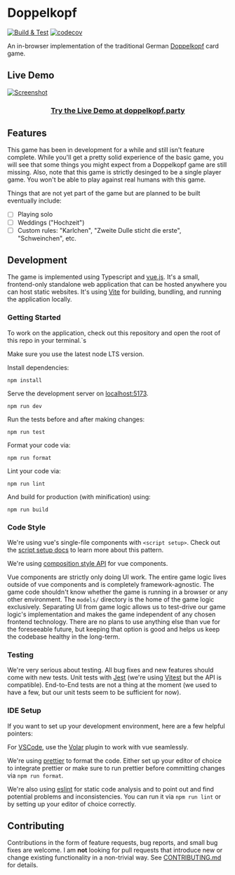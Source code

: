 # Doppelkopf
[![Build & Test](https://github.com/hamvocke/doppelkopf/actions/workflows/build-and-test.yml/badge.svg)](https://github.com/hamvocke/doppelkopf/actions/workflows/build-and-test.yml) [![codecov](https://codecov.io/gh/hamvocke/doppelkopf/branch/main/graph/badge.svg?token=00G78SO5HF)](https://codecov.io/gh/hamvocke/doppelkopf)

An in-browser implementation of the traditional German [Doppelkopf](https://en.wikipedia.org/wiki/Doppelkopf) card game.

## Live Demo
[![Screenshot](https://i.imgur.com/qQPyE3I.png)](https://doppelkopf.party)

<h3 align="center"><a href="https://doppelkopf.party/">Try the Live Demo at doppelkopf.party</a></h3>

## Features

This game has been in development for a while and still isn't feature complete. While you'll get a pretty solid experience of the basic game, you will see that some things you might expect from a Doppelkopf game are still missing. Also, note that this game is strictly desinged to be a single player game. You won't be able to play against real humans with this game.

Things that are not yet part of the game but are planned to be built eventually include:

* [ ] Playing solo
* [ ] Weddings ("Hochzeit")
* [ ] Custom rules: "Karlchen", "Zweite Dulle sticht die erste", "Schweinchen", etc.

## Development
The game is implemented using Typescript and [vue.js](https://vuejs.org/). It's a small, frontend-only standalone web application that can be hosted anywhere you can host static websites. It's using [Vite](https://vitejs.dev/) for building, bundling, and running the application locally.

### Getting Started

To work on the application, check out this repository and open the root of this repo in your terminal.`s

Make sure you use the latest node LTS version.

Install dependencies:

    npm install

Serve the development server on [localhost:5173](http://localhost:5173).

    npm run dev

Run the tests before and after making changes:

    npm run test

Format your code via:

    npm run format

Lint your code via:

    npm run lint

And build for production (with minification) using:

    npm run build

### Code Style
We're using vue's single-file components with `<script setup>`. Check out the [script setup docs](https://v3.vuejs.org/api/sfc-script-setup.html#sfc-script-setup) to learn more about this pattern.

We're using [composition style API](https://vuejs.org/guide/introduction.html#api-styles) for vue components.

Vue components are strictly only doing UI work. The entire game logic lives outside of vue components and is completely framework-agnostic. The game code shouldn't know whether the game is running in a browser or any other environment. The `models/` directory is the home of the game logic exclusively. Separating UI from game logic allows us to test-drive our game logic's implementation and makes the game independent of any chosen frontend technology. There are no plans to use anything else than vue for the foreseeable future, but keeping that option is good and helps us keep the codebase healthy in the long-term.

### Testing
We're very serious about testing. All bug fixes and new features should come with new tests. Unit tests with [Jest](https://jestjs.io/) (we're using [Vitest](https://vitest.dev) but the API is compatible). End-to-End tests are not a thing at the moment (we used to have a few, but our unit tests seem to be sufficient for now).

### IDE Setup
If you want to set up your development environment, here are a few helpful pointers:

For [VSCode](https://code.visualstudio.com/), use the [Volar](https://marketplace.visualstudio.com/items?itemName=johnsoncodehk.volar) plugin to work with vue seamlessly.

We're using [prettier](https://prettier.io/) to format the code. Either set up your editor of choice to integrate prettier or make sure to run prettier before committing changes via `npm run format`.

We're also using [eslint](https://eslint.org/) for static code analysis and to point out and find potential problems and inconsistencies. You can run it via `npm run lint` or by setting up your editor of choice correctly.

## Contributing
Contributions in the form of feature requests, bug reports, and small bug fixes are welcome. I am **not** looking for pull requests that introduce new or change existing functionality in a non-trivial way. See [CONTRIBUTING.md](CONTRIBUTING.md) for details.
